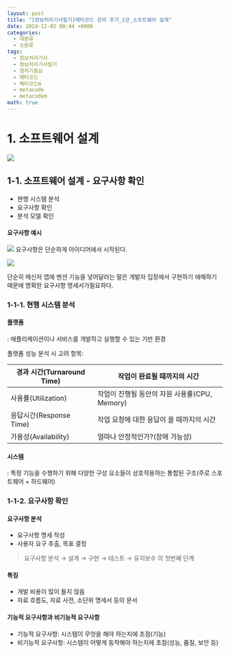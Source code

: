 ```yaml
---
layout: post
title: "[정보처리기사필기]메타코드 강의 후기_1강_소프트웨어 설계"
date: 2024-12-02 00:44 +0900
categories:
  - 대분류
  - 소분류
tags:
  - 정보처리기사
  - 정보처리기사필기
  - 정처기중요
  - 메타코드
  - 메타코드m
  - metacode
  - metacodem
math: true
---
```

# 1. 소프트웨어 설계

![](https://i.imgur.com/gMEqzNJ.png)

## 1-1. 소프트웨어 설계 - 요구사항 확인


- 현행 시스템 분석
- 요구사항 확인
- 분석 모델 확인


#### 요구사항 예시
![](https://i.imgur.com/f56Dn3h.png)
요구사항은 단순하게 아이디어에서 시작된다.

![](https://i.imgur.com/oaDISMU.png)

단순히 메신저 앱에 멘션 기능을 넣어달라는 말은 개발자 입장에서 구현하기 애매하기 때문에 명확한 요구사항 명세서가필요하다.

### 1-1-1. 현행 시스템 분석

#### 플랫폼
: 애플리케이션이나 서비스를 개발하고 실행할 수 있는 기반 환경

플랫폼 성능 분석 시 고려 항목:

| 경과 시간(Turnaround Time) | 작업이 완료될 때까지의 시간                 |
| ---------------------- | ------------------------------- |
| 사용률(Utilization)       | 작업이 진행될 동안의 자원 사용률(CPU, Memory) |
| 응답시간(Response Time)    | 작업 요청에 대한 응답이 올 때까지의 시간         |
| 가용성(Availability)      | 얼마나 안정적인가?(장애 가능성)              |

#### 시스템
: 특정 기능을 수행하기 위해 다양한 구성 요소들이 상호작용하는 통합된 구조(주로 스포트웨어 + 하드웨어)


### 1-1-2. 요구사항 확인

#### 요구사항 분석
- 요구사항 명세 작성
- 사용자 요구 추출, 목표 결정
> 요구사항 분석 → 설계 → 구현 → 테스트 → 유지보수 의 첫번째 단계

#### 특징
- 개발 비용이 많이 들지 않음
- 자료 흐름도, 자료 사전, 소단위 명세서 등의 문서

#### 기능적 요구사항과 비기능적 요구사항 
- 기능적 요구사항: 시스템이 무엇을 해야 하는지에 초점(기능)
- 비기능적 요구사항: 시스템이 어떻게 동작해야 하는지에 초점(성능, 품질, 보안 등)


